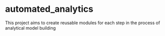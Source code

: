 # automated_analytics
This project aims to create reusable modules for each step in the process of analytical model building
